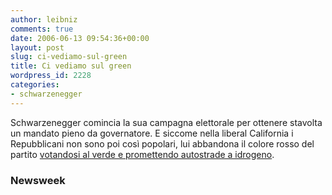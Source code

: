 ```yaml
---
author: leibniz
comments: true
date: 2006-06-13 09:54:36+00:00
layout: post
slug: ci-vediamo-sul-green
title: Ci vediamo sul green
wordpress_id: 2228
categories:
- schwarzenegger
---
```


Schwarzenegger comincia la sua campagna elettorale per ottenere stavolta un mandato pieno da governatore. E siccome nella liberal California i Repubblicani non sono poi così popolari, lui abbandona il colore rosso del partito [votandosi al verde e promettendo autostrade a idrogeno](http://www.msnbc.msn.com/id/13249201/site/newsweek/).


### Newsweek

